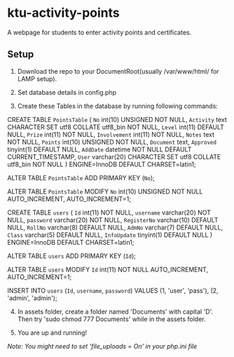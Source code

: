 # ktu-activity-points
A webpage for students to enter activity points and certificates.

## Setup

1. Download the repo to your DocumentRoot(usually /var/www/html/ for LAMP setup).

2. Set database details in config.php

3. Create these Tables in the database by running following commands:

CREATE TABLE `PointsTable` (
  `No` int(10) UNSIGNED NOT NULL,
  `Activity` text CHARACTER SET utf8 COLLATE utf8_bin NOT NULL,
  `Level` int(11) DEFAULT NULL,
  `Prize` int(11) NOT NULL,
  `Involvement` int(11) NOT NULL,
  `Notes` text NOT NULL,
  `Points` int(10) UNSIGNED NOT NULL,
  `Document` text,
  `Approved` tinyint(1) DEFAULT NULL,
  `AddDate` datetime NOT NULL DEFAULT CURRENT_TIMESTAMP,
  `User` varchar(20) CHARACTER SET utf8 COLLATE utf8_bin NOT NULL
) ENGINE=InnoDB DEFAULT CHARSET=latin1;

ALTER TABLE `PointsTable`
  ADD PRIMARY KEY (`No`);

ALTER TABLE `PointsTable`
  MODIFY `No` int(10) UNSIGNED NOT NULL AUTO_INCREMENT, AUTO_INCREMENT=1;


CREATE TABLE `users` (
  `Id` int(11) NOT NULL,
  `username` varchar(20) NOT NULL,
  `password` varchar(20) NOT NULL,
  `RegisterNo` varchar(10) DEFAULT NULL,
  `RollNo` varchar(8) DEFAULT NULL,
  `AdmNo` varchar(7) DEFAULT NULL,
  `Class` varchar(5) DEFAULT NULL,
  `InfoUpdate` tinyint(1) DEFAULT NULL
) ENGINE=InnoDB DEFAULT CHARSET=latin1;

ALTER TABLE `users`
  ADD PRIMARY KEY (`Id`);

ALTER TABLE `users`
  MODIFY `Id` int(11) NOT NULL AUTO_INCREMENT, AUTO_INCREMENT=1;

INSERT INTO `users` (`Id`, `username`, `password`) VALUES
(1, 'user', 'pass'),
(2, 'admin', 'admin');

4. In assets folder, create a folder named 'Documents' with capital 'D'. Then try 'sudo chmod 777 Documents' while in the assets folder.

5. You are up and running!

*Note: You might need to set 'file_uploads = On' in your php.ini file*
